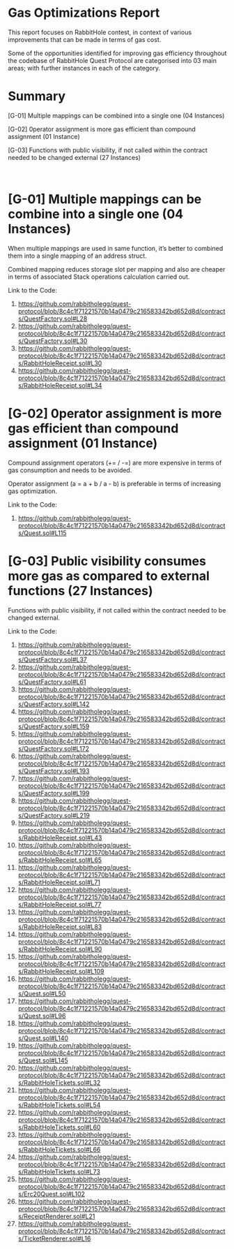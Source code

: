
# Gas Optimizations Report

This report focuses on RabbitHole contest, in context of various improvements that can be made in terms of gas cost.

Some of the opportunities identified for improving gas efficiency throughout the codebase of RabbitHole Quest Protocol are categorised into 03 main areas; with further instances in each of the category.


# Summary

[G-01] Multiple mappings can be combined into a single one (04 Instances)

[G-02] 0perator assignment is more gas efficient than compound assignment (01 Instance)

[G-03] Functions with public visibility, if not called within the contract needed to be changed external (27 Instances)


 
# [G-01] Multiple mappings can be combine into a single one (04 Instances)

When multiple mappings are used in same function, it’s better to combined them into a single mapping of an address struct.

Combined mapping reduces storage slot per mapping and also are cheaper in terms of associated Stack operations calculation carried out.

Link to the Code:
1.	https://github.com/rabbitholegg/quest-protocol/blob/8c4c1f71221570b14a0479c216583342bd652d8d/contracts/QuestFactory.sol#L28
2.	https://github.com/rabbitholegg/quest-protocol/blob/8c4c1f71221570b14a0479c216583342bd652d8d/contracts/QuestFactory.sol#L30
3.	https://github.com/rabbitholegg/quest-protocol/blob/8c4c1f71221570b14a0479c216583342bd652d8d/contracts/RabbitHoleReceipt.sol#L30
4.	https://github.com/rabbitholegg/quest-protocol/blob/8c4c1f71221570b14a0479c216583342bd652d8d/contracts/RabbitHoleReceipt.sol#L34



# [G-02] 0perator assignment is more gas efficient than compound assignment (01 Instance)

Compound assignment operators (+= / -=) are more expensive in terms of gas consumption and needs to be avoided.

Operator assignment (a = a + b / a - b) is preferable in terms of increasing gas optimization.

Link to the Code:

1.	https://github.com/rabbitholegg/quest-protocol/blob/8c4c1f71221570b14a0479c216583342bd652d8d/contracts/Quest.sol#L115




# [G-03] Public visibility consumes more gas as compared to external functions (27 Instances)

Functions with public visibility, if not called within the contract needed to be changed external.

Link to the Code:
1.	https://github.com/rabbitholegg/quest-protocol/blob/8c4c1f71221570b14a0479c216583342bd652d8d/contracts/QuestFactory.sol#L37
2.	https://github.com/rabbitholegg/quest-protocol/blob/8c4c1f71221570b14a0479c216583342bd652d8d/contracts/QuestFactory.sol#L61
3.	https://github.com/rabbitholegg/quest-protocol/blob/8c4c1f71221570b14a0479c216583342bd652d8d/contracts/QuestFactory.sol#L142
4.	https://github.com/rabbitholegg/quest-protocol/blob/8c4c1f71221570b14a0479c216583342bd652d8d/contracts/QuestFactory.sol#L159
5.	https://github.com/rabbitholegg/quest-protocol/blob/8c4c1f71221570b14a0479c216583342bd652d8d/contracts/QuestFactory.sol#L172
6.	https://github.com/rabbitholegg/quest-protocol/blob/8c4c1f71221570b14a0479c216583342bd652d8d/contracts/QuestFactory.sol#L193
7.	https://github.com/rabbitholegg/quest-protocol/blob/8c4c1f71221570b14a0479c216583342bd652d8d/contracts/QuestFactory.sol#L199
8.	https://github.com/rabbitholegg/quest-protocol/blob/8c4c1f71221570b14a0479c216583342bd652d8d/contracts/QuestFactory.sol#L219
9.	https://github.com/rabbitholegg/quest-protocol/blob/8c4c1f71221570b14a0479c216583342bd652d8d/contracts/RabbitHoleReceipt.sol#L43
10.	https://github.com/rabbitholegg/quest-protocol/blob/8c4c1f71221570b14a0479c216583342bd652d8d/contracts/RabbitHoleReceipt.sol#L65
11.	https://github.com/rabbitholegg/quest-protocol/blob/8c4c1f71221570b14a0479c216583342bd652d8d/contracts/RabbitHoleReceipt.sol#L71
12.	https://github.com/rabbitholegg/quest-protocol/blob/8c4c1f71221570b14a0479c216583342bd652d8d/contracts/RabbitHoleReceipt.sol#L77
13.	https://github.com/rabbitholegg/quest-protocol/blob/8c4c1f71221570b14a0479c216583342bd652d8d/contracts/RabbitHoleReceipt.sol#L83
14.	https://github.com/rabbitholegg/quest-protocol/blob/8c4c1f71221570b14a0479c216583342bd652d8d/contracts/RabbitHoleReceipt.sol#L90
15.	https://github.com/rabbitholegg/quest-protocol/blob/8c4c1f71221570b14a0479c216583342bd652d8d/contracts/RabbitHoleReceipt.sol#L109
16.	https://github.com/rabbitholegg/quest-protocol/blob/8c4c1f71221570b14a0479c216583342bd652d8d/contracts/Quest.sol#L50
17.	https://github.com/rabbitholegg/quest-protocol/blob/8c4c1f71221570b14a0479c216583342bd652d8d/contracts/Quest.sol#L96
18.	https://github.com/rabbitholegg/quest-protocol/blob/8c4c1f71221570b14a0479c216583342bd652d8d/contracts/Quest.sol#L140
19.	https://github.com/rabbitholegg/quest-protocol/blob/8c4c1f71221570b14a0479c216583342bd652d8d/contracts/Quest.sol#L145
20.	https://github.com/rabbitholegg/quest-protocol/blob/8c4c1f71221570b14a0479c216583342bd652d8d/contracts/RabbitHoleTickets.sol#L32
21.	https://github.com/rabbitholegg/quest-protocol/blob/8c4c1f71221570b14a0479c216583342bd652d8d/contracts/RabbitHoleTickets.sol#L54
22.	https://github.com/rabbitholegg/quest-protocol/blob/8c4c1f71221570b14a0479c216583342bd652d8d/contracts/RabbitHoleTickets.sol#L60
23.	https://github.com/rabbitholegg/quest-protocol/blob/8c4c1f71221570b14a0479c216583342bd652d8d/contracts/RabbitHoleTickets.sol#L66
24.	https://github.com/rabbitholegg/quest-protocol/blob/8c4c1f71221570b14a0479c216583342bd652d8d/contracts/RabbitHoleTickets.sol#L73
25.	https://github.com/rabbitholegg/quest-protocol/blob/8c4c1f71221570b14a0479c216583342bd652d8d/contracts/Erc20Quest.sol#L102
26.	https://github.com/rabbitholegg/quest-protocol/blob/8c4c1f71221570b14a0479c216583342bd652d8d/contracts/ReceiptRenderer.sol#L21
27.	https://github.com/rabbitholegg/quest-protocol/blob/8c4c1f71221570b14a0479c216583342bd652d8d/contracts/TicketRenderer.sol#L16
